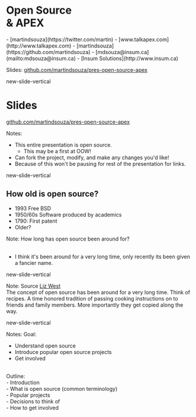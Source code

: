 # Open Source </br> & APEX


<p class="no-bullet"></p>
- <i class="fa fa-twitter"></i> [martindsouza](https://twitter.com/martin)
- <i class="fa fa-rss"></i> [www.talkapex.com](http://www.talkapex.com)
- <i class="fa fa-github"></i> [martindsouza](https://github.com/martindsouza)
- <i class="fa fa-envelope-o"></i> [mdsouza@insum.ca](mailto:mdsouza@insum.ca)
- <i class="fa fa-building-o"></i> [Insum Solutions](http://www.insum.ca)

Slides: [github.com/martindsouza/pres-open-source-apex](https://github.com/martindsouza/pres-open-source-apex)

new-slide-vertical

# Slides
<i class="fa fa-github"></i> [github.com/martindsouza/pres-open-source-apex](https://github.com/martindsouza/pres-open-source-apex)

Notes:
- This entire presentation is open source.<br>
  - This may be a first at OOW! <br>
- Can fork the project, modify, and make any changes you'd like!<br>
- Because of this won't be pausing for rest of the presentation for links.


new-slide-vertical

## How old is open source?

- 1993 Free BSD
- 1950/60s Software produced by academics
- 1790: First patent
- Older?

Note: How long has open source been around for?
<br><br>
- I think it's been around for a very long time, only recently its been given a fancier name.


new-slide-vertical
<!-- .slide: data-background="www/img/recipe.jpg" -->

Note:
Source [Liz West](https://www.flickr.com/photos/calliope/405772944/in/photolist-BRGaf-6DLJTS-Ag8JW-5fivgA-7Ka4Y-gy7Wk5-82nCop-726zNk-8epgC7-gy7ACE-gy4wmB-6DLJTU-9a1UqM-6DLJTQ-5MnMUW-oNxtgz-8gQCTK-auEmAo-8QKmiA-5jgCAS-9bDKtr-8K7g4C-5fivhq-5MixwF-wNyr4G-4Gq23b-7Z2otP-56Zshz-xKAQc2-wNzQBw-6yuNT7-xsZu6Q-xJL6ad-9DCkBr-xKAXkv-7vyCvk-ar2iep-dAU8pb-4nWz5V-8g3pZS-ecxVm-936toQ-2UzpvB-aorQnn-9bDKyZ-9bDKx6-qUQQRE-aDp1sV-66aC57-ar2hMF)<br>
The concept of open source has been around for a very long time. Think of recipes. A time honored tradition of passing cooking instructions on to friends and family members. More importantly they get copied along the way.

new-slide-vertical

Notes:
Goal:<br>
- Understand open source<br>
- Introduce popular open source projects<br>
- Get involved<br>
<br>
Outline:<br>
- Introduction<br>
- What is open source (common terminology)<br>
- Popular projects<br>
- Decisions to think of<br>
- How to get involved<br>
